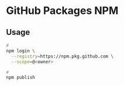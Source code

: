 # GitHub Packages NPM

## Usage

```sh
#
npm login \
  --registry=https://npm.pkg.github.com \
  --scope=@<owner>

#
npm publish
```
